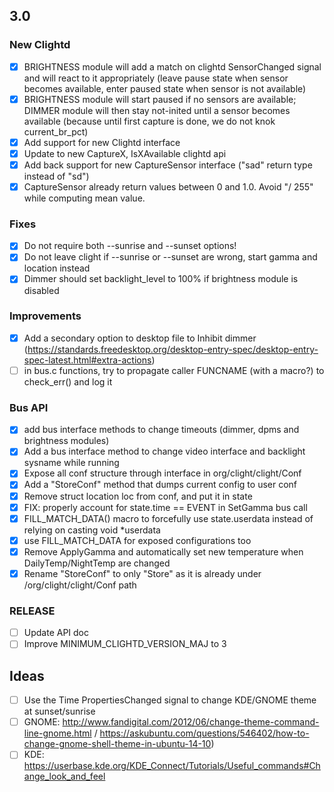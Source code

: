 ## 3.0

### New Clightd
- [x] BRIGHTNESS module will add a match on clightd SensorChanged signal and will react to it appropriately (leave pause state when sensor becomes available, enter paused state when sensor is not available)
- [x] BRIGHTNESS module will start paused if no sensors are available; DIMMER module will then stay not-inited until a sensor becomes available (because until first capture is done, we do not knok current_br_pct)
- [x] Add support for new Clightd interface
- [x] Update to new CaptureX, IsXAvailable clightd api
- [x] Add back support for new CaptureSensor interface ("sad" return type instead of "sd")
- [x] CaptureSensor already return values between 0 and 1.0. Avoid "/ 255" while computing mean value.

### Fixes
- [x] Do not require both --sunrise and --sunset options!
- [x] Do not leave clight if --sunrise or --sunset are wrong, start gamma and location instead
- [x] Dimmer should set backlight_level to 100% if brightness module is disabled

### Improvements
- [x] Add a secondary option to desktop file to Inhibit dimmer (https://standards.freedesktop.org/desktop-entry-spec/desktop-entry-spec-latest.html#extra-actions)
- [ ] in bus.c functions, try to propagate caller FUNCNAME (with a macro?) to check_err() and log it

### Bus API
- [x] add bus interface methods to change timeouts (dimmer, dpms and brightness modules)
- [x] Add a bus interface method to change video interface and backlight sysname while running
- [x] Expose all conf structure through interface in org/clight/clight/Conf
- [x] Add a "StoreConf" method that dumps current config to user conf
- [x] Remove struct location loc from conf, and put it in state
- [x] FIX: properly account for state.time == EVENT in SetGamma bus call
- [x] FILL_MATCH_DATA() macro to forcefully use state.userdata instead of relying on casting void *userdata
- [x] use FILL_MATCH_DATA for exposed configurations too
- [x] Remove ApplyGamma and automatically set new temperature when DailyTemp/NightTemp are changed
- [x] Rename "StoreConf" to only "Store" as it is already under /org/clight/clight/Conf path

### RELEASE

- [ ] Update API doc
- [ ] Improve MINIMUM_CLIGHTD_VERSION_MAJ to 3

## Ideas
- [ ] Use the Time PropertiesChanged signal to change KDE/GNOME theme at sunset/sunrise 
- [ ] GNOME: http://www.fandigital.com/2012/06/change-theme-command-line-gnome.html / https://askubuntu.com/questions/546402/how-to-change-gnome-shell-theme-in-ubuntu-14-10)
- [ ] KDE: https://userbase.kde.org/KDE_Connect/Tutorials/Useful_commands#Change_look_and_feel
